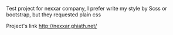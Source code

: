 
Test project for nexxar company, I prefer write my style by Scss or bootstrap, but they requested plain css 

Project's link
http://nexxar.ghiath.net/
